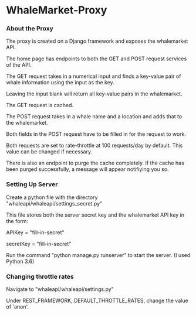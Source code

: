 # WhaleMarket-Proxy

### About the Proxy

The proxy is created on a Django framework and exposes the whalemarket API.

The home page has endpoints to both the GET and POST request services of the API.

The GET request takes in a numerical input and finds a key-value pair of whale information using the input as the key.

Leaving the input blank will return all key-value pairs in the whalemarket.

The GET request is cached.


The POST request takes in a whale name and a location and adds that to the whalemarket.

Both fields in the POST request have to be filled in for the request to work.

Both requests are set to rate-throttle at 100 requests/day by default. This value can be changed if necessary.

There is also an endpoint to purge the cache completely. If the cache has been purged successfully, a message will appear notifiying you so.


### Setting Up Server

Create a python file with the directory "whaleapi/whaleapi/settings_secret.py"

This file stores both the server secret key and the whalemarket API key in the form:

  APIKey = "fill-in-secret"
  
  secretKey = "fill-in-secret"
  
Run the command "python manage.py runserver" to start the server. (I used Python 3.6)

### Changing throttle rates

Navigate to "whaleapi/whaleapi/settings.py"

Under REST_FRAMEWORK, DEFAULT_THROTTLE_RATES, change the value of 'anon'.

